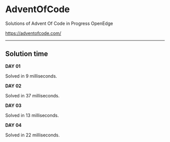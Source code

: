 # AdventOfCode
Solutions of Advent Of Code in Progress OpenEdge


https://adventofcode.com/

---------

## Solution time


**DAY 01**

Solved in 9 milliseconds.

**DAY 02**

Solved in 37 milliseconds.

**DAY 03**

Solved in 13 milliseconds.

**DAY 04**

Solved in 22 milliseconds.